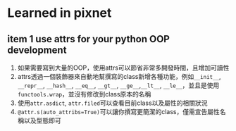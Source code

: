 # Learned in pixnet

## item 1 use attrs for your python OOP development

1. 如果需要寫到大量的OOP，使用attrs可以節省非常多開發時間，且增加可讀性
2. attrs透過一個裝飾器來自動地幫撰寫的class新增各種功能，例如`__init__`, `__repr__`, `__hash__`, `__eq__`, `__gt__`, `__ge__`,`__lt__`, `__le__`，並且是使用`functools.wrap`，並沒有修改到class原本的名稱
3. 使用`attr.asdict`, `attr.filed`可以查看目前class以及屬性的相關狀況
4. `@attr.s(auto_attribs=True)`可以讓你撰寫更簡潔的class，僅需宣告屬性名稱以及型態即可